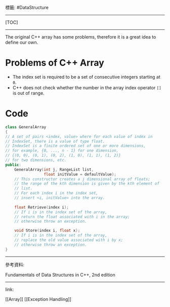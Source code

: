 標籤: #DataStructure 

---

[TOC]

---

The original C++ array has some problems, therefore it is a great idea to define our own.

# Problems of C++ Array

- The index set is required to be a set of consecutive integers starting at `0`.
- C++ does not check whether the number in the array index operator `[]` is out of range.

# Code

```cpp
class GeneralArray
{
// A set of pairs <index, value> where for each value of index in 
// IndexSet, there is a value of type float. 
// IndexSet is a finite ordered set of one or more dimensions, 
// for example, {0, ..., n - 1} for one dimension, 
// {(0, 0), (0, 1), (0, 2), (1, 0), (1, 1), (1, 2)} 
// for two dimensions, etc.
public:
	GeneralArray(int j, RangeList list, 
				 float initValue = defaultValue);
	// This constructor creates a j dimensional array of floats;
	// the range of the kth dimension is given by the kth element of 
	// list. 
	// For each index i in the index set, 
	// insert <i, initValue> into the array.
	
	float Retrieve(index i);
	// If i is in the index set of the array, 
	// return the float associated with i in the array;
	// otherwise throw an exception.

	void Store(index i, float x);
	// If i is in the index set of the array,
	// replace the old value associated with i by x;
	// otherwise throw an exception.
}
```

---

參考資料:

Fundamentals of Data Structures in C++, 2nd edition

---

link:

[[Array]]
[[Exception Handling]]